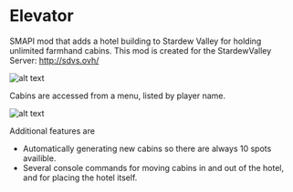 # Elevator
SMAPI mod that adds a hotel building to Stardew Valley for holding unlimited farmhand cabins.
This mod is created for the StardewValley Server: http://sdvs.ovh/

![alt text](https://dl.dropboxusercontent.com/s/jvfdw477hvbd2eb/Hotel3.png)


Cabins are accessed from a menu, listed by player name.

![alt text](https://dl.dropboxusercontent.com/s/6iphc6eqr8liquh/menuele.PNG)



Additional features are
- Automatically generating new cabins so there are always 10 spots availible.
- Several console commands for moving cabins in and out of the hotel, and for placing the hotel itself.
